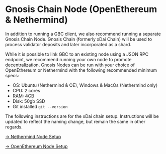 # Gnosis Chain Node (OpenEthereum & Nethermind)

In addition to running a GBC client, we also recommend running a separate Gnosis Chain Node. Gnosis Chain (formerly xDai Chain) will be used to process validator deposits and later incorporated as a shard.

While it is possible to link GBC to an existing node using a JSON RPC endpoint, we recommend running your own node to promote decentralization. Gnosis Nodes can be run with your choice of OpenEthereum or Nethermind with the following recommended minimum specs:

* OS: Ubuntu (Nethermind & OE), Windows & MacOs (Nethermind only)
* CPU: 2 cores
* RAM: 4GB
* Disk: 50gb SSD
* Git installed `git --version`

The following instructions are for the xDai chain setup. Instructions will be updated to reflect the naming change, but remain the same in other regards.

[-> Nethermind Node Setup](https://www.xdaichain.com/for-developers/install-xdai-client/nethermind)

[-> OpenEthereum Node Setup](https://www.xdaichain.com/for-developers/install-xdai-client/parity)
